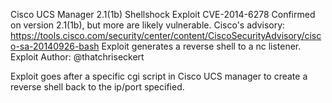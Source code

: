 Cisco UCS Manager 2.1(1b) Shellshock Exploit
CVE-2014-6278
Confirmed on version 2.1(1b), but more are likely vulnerable.
Cisco's advisory: https://tools.cisco.com/security/center/content/CiscoSecurityAdvisory/cisco-sa-20140926-bash
Exploit generates a reverse shell to a nc listener.
Exploit Author: @thatchriseckert

Exploit goes after a specific cgi script in Cisco UCS manager to create a reverse shell back to the ip/port specified.
